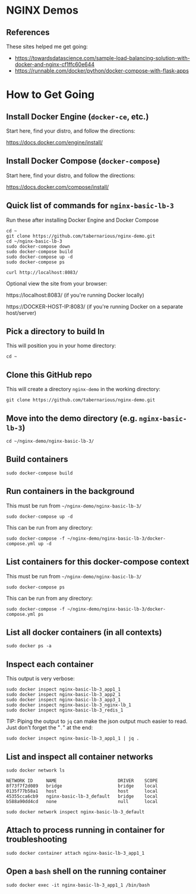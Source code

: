 # NGINX Demos

## References
These sites helped me get going:
* https://towardsdatascience.com/sample-load-balancing-solution-with-docker-and-nginx-cf1ffc60e644
* https://runnable.com/docker/python/docker-compose-with-flask-apps

# How to Get Going

## Install Docker Engine (`docker-ce`, etc.)

Start here, find your distro, and follow the directions:

https://docs.docker.com/engine/install/

## Install Docker Compose (`docker-compose`)

Start here, find your distro, and follow the directions:

https://docs.docker.com/compose/install/

## Quick list of commands for `nginx-basic-lb-3`
Run these after installing Docker Engine and Docker Compose
```
cd ~
git clone https://github.com/tabernarious/nginx-demo.git
cd ~/nginx-basic-lb-3
sudo docker-compose down
sudo docker-compose build
sudo docker-compose up -d
sudo docker-compose ps

curl http://localhost:8083/
```

Optional view the site from your browser:

https://localhost:8083/ (if you're running Docker locally)

https://DOCKER-HOST-IP:8083/ (if you're running Docker on a separate host/server)

## Pick a directory to build In
This will position you in your home directory:
```
cd ~
```

## Clone this GitHub repo
This will create a directory `nginx-demo` in the working directory:
```
git clone https://github.com/tabernarious/nginx-demo.git
```

## Move into the demo directory (e.g. `nginx-basic-lb-3`)
```
cd ~/nginx-demo/nginx-basic-lb-3/
```

## Build containers
```
sudo docker-compose build
```

## Run containers in the background
This must be run from `~/nginx-demo/nginx-basic-lb-3/`
```
sudo docker-compose up -d
```

This can be run from any directory:
```
sudo docker-compose -f ~/nginx-demo/nginx-basic-lb-3/docker-compose.yml up -d
```

## List containers for this docker-compose context
This must be run from `~/nginx-demo/nginx-basic-lb-3/`
```
sudo docker-compose ps
```

This can be run from any directory:
```
sudo docker-compose -f ~/nginx-demo/nginx-basic-lb-3/docker-compose.yml ps
```

## List all docker containers (in all contexts)
```
sudo docker ps -a
```

## Inspect each container
This output is very verbose:
```
sudo docker inspect nginx-basic-lb-3_app1_1
sudo docker inspect nginx-basic-lb-3_app2_1
sudo docker inspect nginx-basic-lb-3_app3_1
sudo docker inspect nginx-basic-lb-3_nginx-lb_1
sudo docker inspect nginx-basic-lb-3_redis_1
```

TIP: Piping the output to `jq` can make the json output much easier to read. Just don't forget the "`.`" at the end:
```
sudo docker inspect nginx-basic-lb-3_app1_1 | jq .
```

## List and inspect all container networks
```
sudo docker network ls
```
```
NETWORK ID     NAME                       DRIVER    SCOPE
8f73f7f2d089   bridge                     bridge    local
0135f77b58a1   host                       host      local
45355cca6cb9   nginx-basic-lb-3_default   bridge    local
b588a90dd4cd   none                       null      local
```
```
sudo docker network inspect nginx-basic-lb-3_default
```

## Attach to process running in container for troubleshooting
```
sudo docker container attach nginx-basic-lb-3_app1_1
```

## Open a `bash` shell on the running container
```
sudo docker exec -it nginx-basic-lb-3_app1_1 /bin/bash
```
